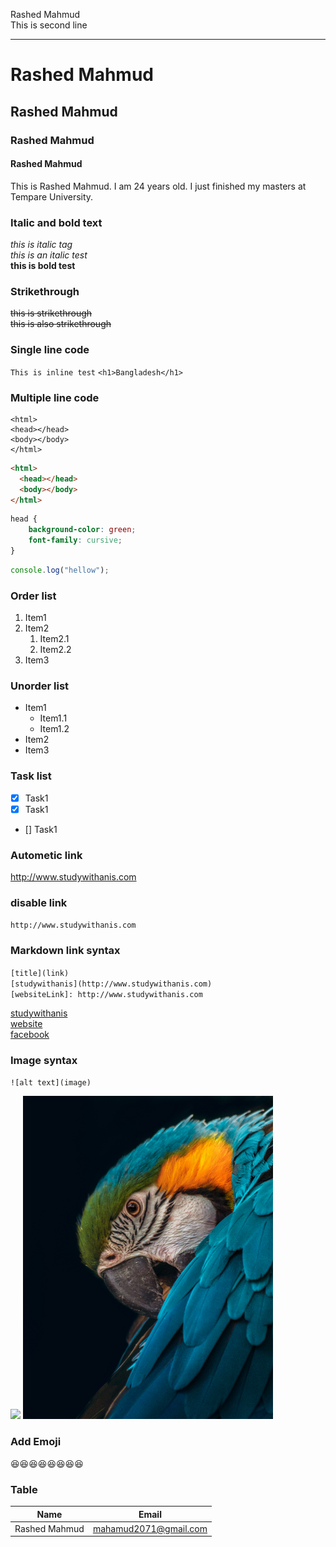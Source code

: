 <!-- markdown tutorial -->
Rashed Mahmud   
This is second line

--- 

# Rashed Mahmud 
## Rashed Mahmud   
### Rashed Mahmud  
#### Rashed Mahmud

<p>This is Rashed Mahmud. I am 24 years old. I just finished my masters at Tempare University.</p>

### Italic and bold text
<i>this is italic tag</i>  
_this is an italic test_  
__this is bold test__

### Strikethrough
<del>this is strikethrough</del>  
~~this is also strikethrough~~

### Single line code
`This is inline test`
`<h1>Bangladesh</h1>`

### Multiple line code
```
<html>
<head></head>
<body></body>
</html>
```

```html
<html>
  <head></head>
  <body></body>
</html>
```

```CSS
head {
    background-color: green;
    font-family: cursive;
}
```

```javascript
console.log("hellow");
```

### Order list
1. Item1
2. Item2  
     1. Item2.1
     2. Item2.2
3. Item3 

### Unorder list 
- Item1
  - Item1.1
  - Item1.2
- Item2
- Item3

### Task list
- [x] Task1
- [x] Task1
- [] Task1

### Autometic link
http://www.studywithanis.com

### disable link
`http://www.studywithanis.com`

### Markdown link syntax
`[title](link)`  
`[studywithanis](http://www.studywithanis.com)`  
`[websiteLink]: http://www.studywithanis.com`

[studywithanis](http://www.studywithanis.com)  
[website][websiteLink]  
[facebook](facebookLink)

 <!-- All link is here -->
[websiteLink]: http://www.studywithanis.com
[facebookLink]: http://www.studywithanis.com

### Image syntax
`![alt text](image)`
<!-- ![Profile](./images/48754.jpg) -->
<img src="./images/vibrant-colors-pattern-bird-perching-branch-generated-by-ai.jpg" width="400">
<img src="./images/48754.jpg" width="400">

### Add Emoji
😆😆😆😆😆😆😆😆

### Table
| Name | Email |
|------|-------|
|Rashed Mahmud | mahamud2071@gmail.com |

